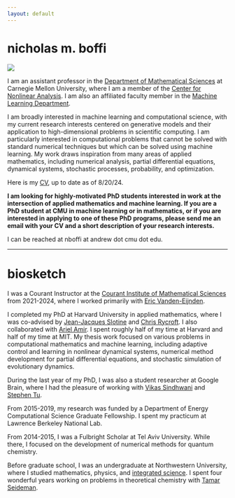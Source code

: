 ```yaml
---
layout: default
---
```

# nicholas m. boffi
<img src="../images/me_hammock.png" class="profile-pic">

I am an assistant professor in the [Department of Mathematical Sciences](https://www.cmu.edu/math/index.html) at Carnegie Mellon University, where I am a member of the [Center for Nonlinear Analysis](https://www.cmu.edu/math/cna/). I am also an affiliated faculty member in the [Machine Learning Department](https://www.ml.cmu.edu).

I am broadly interested in machine learning and computational science, with my current research interests centered on generative models and their application to high-dimensional problems in scientific computing. I am particularly interested in computational problems that cannot be solved with standard numerical techniques but which can be solved using machine learning. My work draws inspiration from many areas of applied mathematics, including numerical analysis, partial differential equations, dynamical systems, stochastic processes, probability, and optimization.

Here is my [CV](https://nmboffi.github.io/pdfs/boffi_cv_8_24.pdf), up to date as of 8/20/24.

**I am looking for highly-motivated PhD students interested in work at the intersection of applied mathematics and machine learning. If you are a PhD student at CMU in machine learning or in mathematics, or if you are interested in applying to one of these PhD programs, please send me an email with your CV and a short description of your research interests.**

I can be reached at nboffi at andrew dot cmu dot edu.

---
# biosketch

I was a Courant Instructor at the [Courant Institute of Mathematical Sciences](https://www.courant.nyu.edu/) from 2021-2024, where I worked primarily with [Eric Vanden-Eijnden](https://wp.nyu.edu/courantinstituteofmathematicalsciences-eve2/). 

I completed my PhD at Harvard University in applied mathematics, where I was co-advised by [Jean-Jacques Slotine](https://scholar.google.com/citations?user=TcREpMQAAAAJ&hl=en&oi=ao) and [Chris Rycroft](https://scholar.google.com/citations?user=IS_xUuIAAAAJ&hl=en&oi=ao). I also collaborated with [Ariel Amir](https://www.weizmann.ac.il/complex/amir/home). I spent roughly half of my time at Harvard and half of my time at MIT. My thesis work focused on various problems in computational mathematics and machine learning, including adaptive control and learning in nonlinear dynamical systems, numerical method development for partial differential equations, and stochastic simulation of evolutionary dynamics.

During the last year of my PhD, I was also a student researcher at Google Brain, where I had the pleasure of working with [Vikas Sindhwani](https://vikas.sindhwani.org/) and [Stephen Tu](https://stephentu.github.io).

From 2015-2019, my research was funded by a Department of Energy Computational Science Graduate Fellowship. I spent my practicum at Lawrence Berkeley National Lab.

From 2014-2015, I was a Fulbright Scholar at Tel Aviv University. While there, I focused on the development of numerical methods for quantum chemistry.

Before graduate school, I was an undergraduate at Northwestern University, where I studied mathematics, physics, and [integrated science](https://isp.northwestern.edu/). I spent four wonderful years working on problems in theoretical chemistry with [Tamar Seideman](https://sites.northwestern.edu/seideman/).
